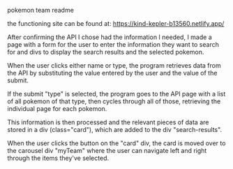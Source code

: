 pokemon team readme

the functioning site can be found at: https://kind-kepler-b13560.netlify.app/

After confirming the API I chose had the information I needed, I made a page with a form for the user to enter the information they want to search for and divs to display the search results and the selected pokemon.

When the user clicks either name or type, the program retrieves data from the API by substituting the value entered by the user and the value of the submit.

If the submit "type" is selected, the program goes to the API page with a list of all pokemon of that type, then cycles through all of those, retrieving the individual page for each pokemon.

This information is then processed and the relevant pieces of data are stored in a div (class="card"), which are added to the div "search-results".

When the user clicks the button on the "card" div, the card is moved over to the carousel div "myTeam" where the user can navigate left and right through the items they've selected.
